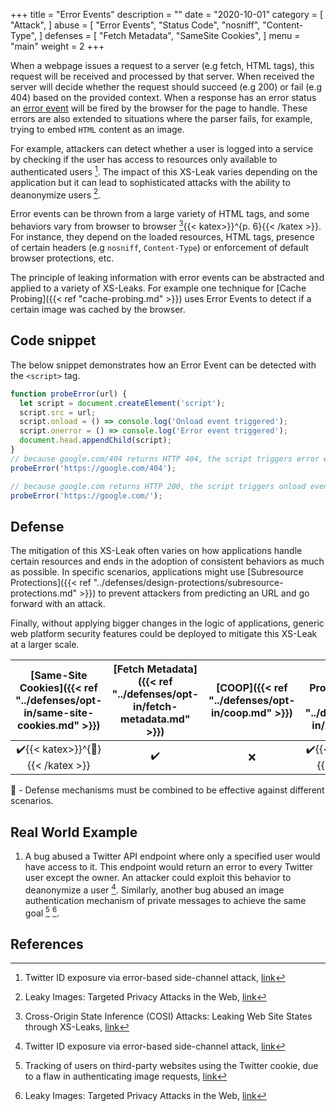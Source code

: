 +++
title = "Error Events"
description = ""
date = "2020-10-01"
category = [
    "Attack",
]
abuse = [
    "Error Events",
    "Status Code",
    "nosniff",
    "Content-Type",
]
defenses = [
    "Fetch Metadata",
    "SameSite Cookies",
]
menu = "main"
weight = 2
+++


When a webpage issues a request to a server (e.g fetch, HTML tags), this request will be received and processed by that server. When received the server will decide whether the request should succeed (e.g 200) or fail (e.g 404) based on the provided context. When a response has an error status an [error event](https://developer.mozilla.org/en-US/docs/Web/API/Element/error_event) will be fired by the browser for the page to handle. These errors are also extended to situations where the parser fails, for example, trying to embed `HTML` content as an image.

For example, attackers can detect whether a user is logged into a service by checking if the user has access to resources only available to authenticated users [^3]. The impact of this XS-Leak varies depending on the application but it can lead to sophisticated attacks with the ability to deanonymize users [^1].

Error events can be thrown from a large variety of HTML tags, and some behaviors vary from browser to browser [^4]{{< katex>}}^{p. 6}{{< /katex >}}. For instance, they depend on the loaded resources, HTML tags, presence of certain headers (e.g `nosniff`, `Content-Type`) or enforcement of default browser protections, etc.

The principle of leaking information with error events can be abstracted and applied to a variety of XS-Leaks. For example one technique for [Cache Probing]({{< ref "cache-probing.md" >}}) uses Error Events to detect if a certain image was cached by the browser.

## Code snippet
The below snippet demonstrates how an Error Event can be detected with the `<script>` tag.

```javascript
function probeError(url) {
  let script = document.createElement('script');
  script.src = url;
  script.onload = () => console.log('Onload event triggered');
  script.onerror = () => console.log('Error event triggered');
  document.head.appendChild(script);
}
// because google.com/404 returns HTTP 404, the script triggers error event
probeError('https://google.com/404');

// because google.com returns HTTP 200, the script triggers onload event
probeError('https://google.com/');
```

## Defense

The mitigation of this XS-Leak often varies on how applications handle certain resources and ends in the adoption of consistent behaviors as much as possible. In specific scenarios, applications might use [Subresource Protections]({{< ref "../defenses/design-protections/subresource-protections.md" >}}) to prevent attackers from predicting an URL and go forward with an attack.

Finally, without applying bigger changes in the logic of applications, generic web platform security features could be deployed to mitigate this XS-Leak at a larger scale.

| [Same-Site Cookies]({{< ref "../defenses/opt-in/same-site-cookies.md" >}})  | [Fetch Metadata]({{< ref "../defenses/opt-in/fetch-metadata.md" >}})  | [COOP]({{< ref "../defenses/opt-in/coop.md" >}})  |  [Framing Protections]({{< ref "../defenses/opt-in/xfo.md" >}}) |
|:--------------------------:|:---------------:|:-----:|:--------------------:|
|         ✔️{{< katex>}}^{🔗}{{< /katex >}}                 |      ✔️        |  ❌   |          ✔️{{< katex>}}^{🔗}{{< /katex >}}          |

🔗 - Defense mechanisms must be combined to be effective against different scenarios.

## Real World Example

1. A bug abused a Twitter API endpoint where only a specified user would have access to it. This endpoint would return an error to every Twitter user except the owner. An attacker could exploit this behavior to deanonymize a user [^3]. Similarly, another bug abused an image authentication mechanism of private messages to achieve the same goal  [^2] [^1].

## References

[^1]: Leaky Images: Targeted Privacy Attacks in the Web, [link](https://www.usenix.org/system/files/sec19fall_staicu_prepub.pdf)
[^2]: Tracking of users on third-party websites using the Twitter cookie, due to a flaw in authenticating image requests, [link](https://hackerone.com/reports/329957)
[^3]: Twitter ID exposure via error-based side-channel attack, [link](https://hackerone.com/reports/505424)
[^4]: Cross-Origin State Inference (COSI) Attacks: Leaking Web Site States through XS-Leaks, [link](https://arxiv.org/pdf/1908.02204.pdf)
